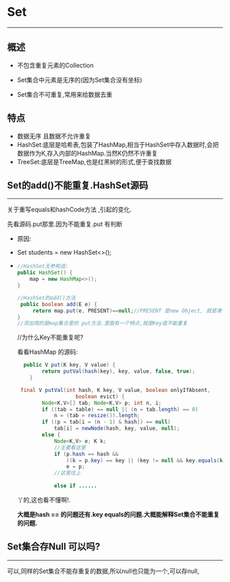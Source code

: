 # Set

---

## 概述

* 不包含重复元素的Collection

* Set集合中元素是无序的(因为Set集合没有坐标)

* Set集合不可重复,常用来给数据去重

## 特点

* 数据无序 且数据不允许重复
* HashSet:底层是哈希表,包装了HashMap,相当于HashSet中存入数据时,会把数据作为K,存入内部的HashMap.当然K仍然不许重复
* TreeSet:底层是TreeMap,也是红黑树的形式,便于查找数据





## Set的add()不能重复.HashSet源码

---

关于重写equals和hashCode方法 ,引起的变化.

先看源码.put那里.因为不能重复.put 有判断

* 原因:

* Set<Integer> students = new HashSet<>();

* ```java
  //HashSet无参构造:
  public HashSet() {
      map = new HashMap<>();
  }
  ```

  ```java
  //HashSet的add()方法
   public boolean add(E e) {
       return map.put(e, PRESENT)==null;//PRESENT 是new Object, 就是凑个数
  }
  //添加用的是map集合里的 put方法.里面有一个特点,就是Key值不能重复
  ```

  //为什么Key不能重复呢?

  看看HashMap 的源码:

  ```java
    public V put(K key, V value) {
          return putVal(hash(key), key, value, false, true);
      }
  
   final V putVal(int hash, K key, V value, boolean onlyIfAbsent,
                     boolean evict) {
          Node<K,V>[] tab; Node<K,V> p; int n, i;
          if ((tab = table) == null || (n = tab.length) == 0)
              n = (tab = resize()).length;
          if ((p = tab[i = (n - 1) & hash]) == null)
              tab[i] = newNode(hash, key, value, null);
          else {
              Node<K,V> e; K k;
              //主要看这里
              if (p.hash == hash &&
                  ((k = p.key) == key || (key != null && key.equals(k))))
                  e = p;
              //这里往上
             
              else if ......
  ```

  丫的,这也看不懂啊!.

  **大概是hash == 的问题还有.key equals的问题.大概能解释Set集合不能重复的问题.**



## Set集合存Null 可以吗?

---

可以,同样的Set集合不能存重复的数据,所以null也只能为一个,可以存null,

